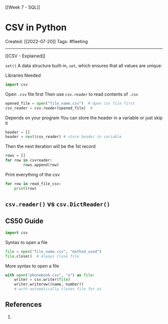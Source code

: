 [[Week 7 - SQL]]
# CSV in Python
Created:  [[2022-07-20]]
Tags: #fleeting 

---
[[CSV - Explained]]

`set()`
A data structure built-in, `set`, 
which ensures that all values are unique:



Libraries Needed
```python
import csv
```

Open `.csv` file first
Then use `csv.reader` to read contents of `.csv`
```python
opened_file = open("file_name.csv")  # Open csv file first
csv_reader = csv.reader(opened_file)  #
```


Depends on your program
You can store the header in a variable or just skip it 
```python
header = []
header = next(csv_reader) # store header in variable
```

Then the next iteration will be the 1st record 
```python
rows = []
for row in csvreader:
        rows.append(row)
```


Print everything of the csv
```python
for row in read_file_csv:
    print(row)
```

## `csv.reader()` vs `csv.DictReader()`


## CS50 Guide
```Python
import csv
```

Syntax to open a file
```Python
file = open("file_name.csv", "method_used")
file.close()  # Always close file
```

More syntax to open a file
```Python
with open("phonebook.csv", "a") as file:
    writer = csv.writer(file)
    writer.writerow((name, number))
    # with automatically closes file for us
```










## References
1. 